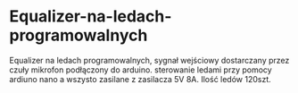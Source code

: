 # Equalizer-na-ledach-programowalnych

Equalizer na ledach programowalnych, sygnał wejściowy dostarczany przez czuły mikrofon podłączony do arduino. sterowanie ledami przy pomocy ardiuno nano a wszysto zasilane z zasilacza 5V 8A. Ilość ledów 120szt. 